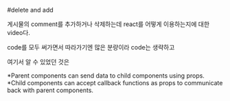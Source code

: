 #delete and add 

게시물의 comment를 추가하거나 삭제하는데 react를 어떻게 이용하는지에 대한 video다. 

code를 모두 써가면서 따라가기엔 많은 분량이라 code는 생략하고 

여기서 알 수 있었던 것은 

*Parent components can send data to child components using props.
*Child components can accept callback functions as props to communicate back with parent components.
